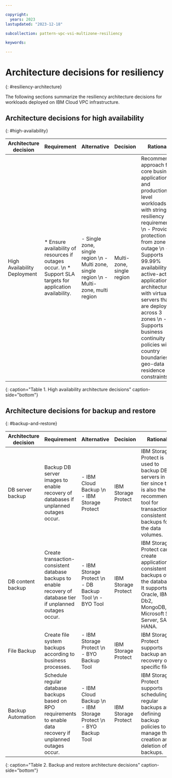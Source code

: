 ```yaml
---

copyright:
  years: 2023
lastupdated: "2023-12-18"

subcollection: pattern-vpc-vsi-multizone-resiliency

keywords:

---
```


# Architecture decisions for resiliency
{: #resiliency-architecture}

The following sections summarize the resiliency architecture decisions for workloads deployed on IBM Cloud VPC infrastructure.

## Architecture decisions for high availability
{: #high-availability}

| Architecture decision | Requirement | Alternative | Decision | Rationale |
| -------------- | -------------- | -------------- | -------------- | -------------- |
| High Availability Deployment | * Ensure availability of resources if outages occur. \n * Support SLA targets for application availability. | - Single zone, single region \n - Multi zone, single region \n - Multi-zone, multi region | Multi-zone, single region | Recommended approach for core business applications and production level workloads with stringent resiliency requirements \n - Provides protection from zone outage \n - Supports 99.99% availability for active-active application architecture with virtual servers that are deployed across 3 zones \n  - Supports business continuity policies with country boundaries or geo-data residence constraints |
{: caption="Table 1. High availability architecture decisions" caption-side="bottom"}

## Architecture decisions for backup and restore
{: #backup-and-restore}

| Architecture decision | Requirement | Alternative | Decision | Rationale |
| -------------- | -------------- | -------------- | -------------- | -------------- |
| DB server backup  | Backup DB server images to enable recovery of databases if unplanned outages occur. | - IBM Cloud Backup \n - IBM Storage Protect | IBM Storage Protect | IBM Storage Protect is used to backup DB servers in DB tier since this is also the recommended tool for transaction consistent backups for the data volumes. |
| DB content backup | Create transaction-consistent database backups to enable recovery of database tier if unplanned outages occur. | - IBM Storage Protect \n - DB Backup Tool \n - BYO Tool | IBM Storage Protect | IBM Storage Protect can create application consistent backups of the database. It supports Oracle, IBM Db2, MongoDB, Microsoft SQL Server, SAP HANA. |
| File Backup | Create file system backups according to business processes. | - IBM Storage Protect \n - BYO Backup Tool | IBM Storage Protect | IBM Storage Protect supports backup and recovery of specific files. |
| Backup Automation | Schedule regular database backups based on RPO requirements to enable data recovery if unplanned outages occur. | - IBM Cloud Backup \n - IBM Storage Protect \n - BYO Backup Tool | IBM Storage Protect | IBM Storage Protect supports scheduling regular backups and defining backup policies to manage the creation and deletion of backups. |
{: caption="Table 2. Backup and restore architecture decisions" caption-side="bottom"}
